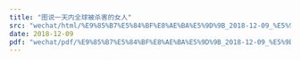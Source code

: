 ```yaml
---
title: "图说一天内全球被杀害的女人"
src: "wechat/html/%E9%85%B7%E5%84%BF%E8%AE%BA%E5%9D%9B_2018-12-09_%E5%9B%BE%E8%AF%B4%E4%B8%80%E5%A4%A9%E5%86%85%E5%85%A8%E7%90%83%E8%A2%AB%E6%9D%80%E5%AE%B3%E7%9A%84%E5%A5%B3%E4%BA%BA.html"
date: 2018-12-09
pdf: "wechat/pdf/%E9%85%B7%E5%84%BF%E8%AE%BA%E5%9D%9B_2018-12-09_%E5%9B%BE%E8%AF%B4%E4%B8%80%E5%A4%A9%E5%86%85%E5%85%A8%E7%90%83%E8%A2%AB%E6%9D%80%E5%AE%B3%E7%9A%84%E5%A5%B3%E4%BA%BA.pdf"
---
```

